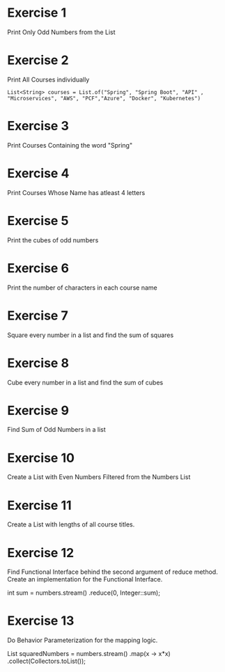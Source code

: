 # Exercise 1

Print Only Odd Numbers from the List

# Exercise 2

Print All Courses individually

`List<String> courses = List.of("Spring", "Spring Boot", "API" , "Microservices", "AWS", "PCF","Azure", "Docker", "Kubernetes")`

# Exercise 3

Print Courses Containing the word "Spring"

# Exercise 4

Print Courses Whose Name has atleast 4 letters

# Exercise 5

Print the cubes of odd numbers

# Exercise 6

Print the number of characters in each course name


# Exercise 7

Square every number in a list and find the sum of squares

# Exercise 8

Cube every number in a list and find the sum of cubes

# Exercise 9

Find Sum of Odd Numbers in a list

# Exercise 10

Create a List with Even Numbers Filtered from the Numbers List

# Exercise 11

Create a List with lengths of all course titles.

# Exercise 12

Find Functional Interface behind the second argument of reduce method. Create an implementation for the Functional Interface.

int sum = numbers.stream()
.reduce(0, Integer::sum);

# Exercise 13

Do Behavior Parameterization for the mapping logic.

List<Integer> squaredNumbers =  numbers.stream()
.map(x -> x*x)
.collect(Collectors.toList());